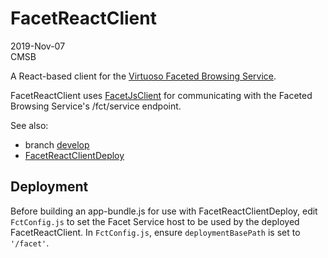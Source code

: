 # FacetReactClient

2019-Nov-07  
CMSB

A React-based client for the [Virtuoso Faceted Browsing Service](http://vos.openlinksw.com/owiki/wiki/VOS/VirtuosoFacetsWebService).

FacetReactClient uses [FacetJsClient](https://github.com/cblakeley/FacetJsClient) for communicating with the Faceted Browsing Service's /fct/service endpoint.

See also:

* branch [develop](https://github.com/cblakeley/FacetReactClient/tree/develop)
* [FacetReactClientDeploy](https://github.com/cblakeley/FacetReactClientDeploy)

## Deployment

Before building an app-bundle.js for use with FacetReactClientDeploy, edit `FctConfig.js` to set the Facet Service host to be used by the deployed FacetReactClient. In `FctConfig.js`, ensure `deploymentBasePath` is set to `'/facet'`.
